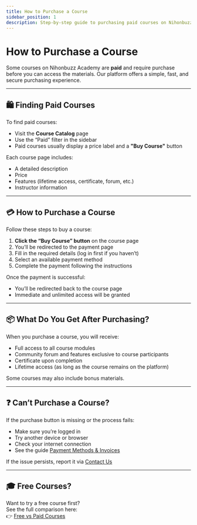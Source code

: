 ```yaml
---
title: How to Purchase a Course
sidebar_position: 1
description: Step-by-step guide to purchasing paid courses on Nihonbuzz Academy easily and securely.
---
```


# How to Purchase a Course

Some courses on Nihonbuzz Academy are **paid** and require purchase before you can access the materials. Our platform offers a simple, fast, and secure purchasing experience.

---

## 🛍️ Finding Paid Courses

To find paid courses:

- Visit the **Course Catalog** page
- Use the “Paid” filter in the sidebar
- Paid courses usually display a price label and a **"Buy Course"** button

Each course page includes:
- A detailed description
- Price
- Features (lifetime access, certificate, forum, etc.)
- Instructor information

---

## 💳 How to Purchase a Course

Follow these steps to buy a course:

1. **Click the “Buy Course” button** on the course page
2. You’ll be redirected to the payment page
3. Fill in the required details (log in first if you haven’t)
4. Select an available payment method
5. Complete the payment following the instructions

Once the payment is successful:
- You’ll be redirected back to the course page
- Immediate and unlimited access will be granted

---

## 📦 What Do You Get After Purchasing?

When you purchase a course, you will receive:

- Full access to all course modules
- Community forum and features exclusive to course participants
- Certificate upon completion
- Lifetime access (as long as the course remains on the platform)

Some courses may also include bonus materials.

---

## ❓ Can’t Purchase a Course?

If the purchase button is missing or the process fails:

- Make sure you’re logged in
- Try another device or browser
- Check your internet connection
- See the guide [Payment Methods & Invoices](./metode-pembayaran.md)

If the issue persists, report it via [Contact Us](../hubungi-kami.md)

---

## 🎓 Free Courses?

Want to try a free course first?  
See the full comparison here:  
👉 [Free vs Paid Courses](./kursus-gratis-berbayar.md)
